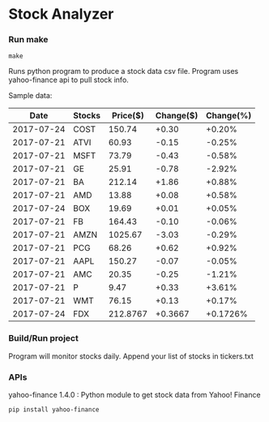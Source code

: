 # Stock Analyzer

### Run make
```
make
```

Runs python program to produce a stock data csv file. Program uses yahoo-finance api to pull stock info.

Sample data:

| Date| Stocks| Price($)| Change($)| Change(%) | 
| --- | --- | --- | --- | ---  | 
| 2017-07-24| COST| 150.74| +0.30| +0.20% | 
| 2017-07-21| ATVI| 60.93| -0.15| -0.25% | 
| 2017-07-21| MSFT| 73.79| -0.43| -0.58% | 
| 2017-07-21| GE| 25.91| -0.78| -2.92% | 
| 2017-07-21| BA| 212.14| +1.86| +0.88% | 
| 2017-07-21| AMD| 13.88| +0.08| +0.58% | 
| 2017-07-24| BOX| 19.69| +0.01| +0.05% | 
| 2017-07-21| FB| 164.43| -0.10| -0.06% | 
| 2017-07-21| AMZN| 1025.67| -3.03| -0.29% | 
| 2017-07-21| PCG| 68.26| +0.62| +0.92% | 
| 2017-07-21| AAPL| 150.27| -0.07| -0.05% | 
| 2017-07-21| AMC| 20.35| -0.25| -1.21% | 
| 2017-07-21| P| 9.47| +0.33| +3.61% | 
| 2017-07-21| WMT| 76.15| +0.13| +0.17% | 
| 2017-07-24| FDX| 212.8767| +0.3667| +0.1726% | 

### Build/Run project

Program will monitor stocks daily. Append your list of stocks in tickers.txt

### APIs
yahoo-finance 1.4.0 : Python module to get stock data from Yahoo! Finance

```
pip install yahoo-finance
```

